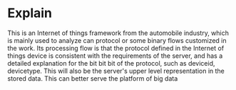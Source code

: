 # Explain
   This is an Internet of things framework from the automobile industry, which is mainly used to analyze can protocol or some binary flows customized in the work. Its processing flow is that the protocol defined in the Internet of things device is consistent with the requirements of the server, and has a detailed explanation for the bit bit bit of the protocol, such as deviceid, devicetype. This will also be the server's upper level representation in the stored data. This can better serve the platform of big data 
